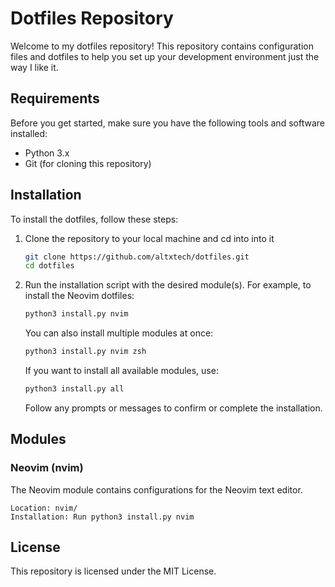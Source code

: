 # Dotfiles Repository
Welcome to my dotfiles repository! This repository contains configuration files and dotfiles to help you set up your development environment just the way I like it.

## Requirements

Before you get started, make sure you have the following tools and software installed:

- Python 3.x
- Git (for cloning this repository)

## Installation

To install the dotfiles, follow these steps:

1. Clone the repository to your local machine and cd into into it
	```sh
	git clone https://github.com/altxtech/dotfiles.git
	cd dotfiles
	```
2. Run the installation script with the desired module(s). For example, to install the Neovim dotfiles:

	```sh
	python3 install.py nvim
	```

	You can also install multiple modules at once:
	```sh
	python3 install.py nvim zsh
	```

	If you want to install all available modules, use:

	```sh
    python3 install.py all
	```
    Follow any prompts or messages to confirm or complete the installation.

## Modules
### Neovim (nvim)

The Neovim module contains configurations for the Neovim text editor.

    Location: nvim/
    Installation: Run python3 install.py nvim


## License

This repository is licensed under the MIT License.
